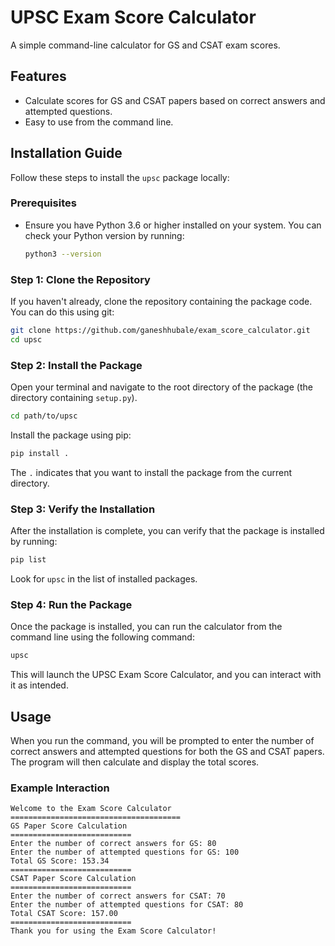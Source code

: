 # UPSC Exam Score Calculator

A simple command-line calculator for GS and CSAT exam scores.

## Features

- Calculate scores for GS and CSAT papers based on correct answers and attempted questions.
- Easy to use from the command line.

## Installation Guide

Follow these steps to install the `upsc` package locally:

### Prerequisites

- Ensure you have Python 3.6 or higher installed on your system. You can check your Python version by running:
  
  ```bash
  python3 --version
  ```

### Step 1: Clone the Repository

If you haven't already, clone the repository containing the package code. You can do this using git:

```bash
git clone https://github.com/ganeshhubale/exam_score_calculator.git
cd upsc
```

### Step 2: Install the Package

Open your terminal and navigate to the root directory of the package (the directory containing `setup.py`).

```bash
cd path/to/upsc
```

Install the package using pip:

```bash
pip install .
```

The `.` indicates that you want to install the package from the current directory.

### Step 3: Verify the Installation

After the installation is complete, you can verify that the package is installed by running:

```bash
pip list
```

Look for `upsc` in the list of installed packages.

### Step 4: Run the Package

Once the package is installed, you can run the calculator from the command line using the following command:

```bash
upsc
```

This will launch the UPSC Exam Score Calculator, and you can interact with it as intended.

## Usage

When you run the command, you will be prompted to enter the number of correct answers and attempted questions for both the GS and CSAT papers. The program will then calculate and display the total scores.

### Example Interaction

```
Welcome to the Exam Score Calculator
======================================
GS Paper Score Calculation
===========================
Enter the number of correct answers for GS: 80
Enter the number of attempted questions for GS: 100
Total GS Score: 153.34
===========================
CSAT Paper Score Calculation
===========================
Enter the number of correct answers for CSAT: 70
Enter the number of attempted questions for CSAT: 80
Total CSAT Score: 157.00
===========================
Thank you for using the Exam Score Calculator!
```

